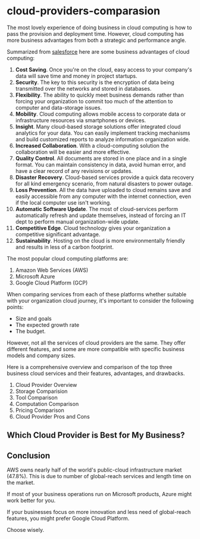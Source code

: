 # cloud-providers-comparasion

The most lovely experience of doing business in cloud computing is how to pass the provision and deployment time. However, cloud computing has more business advantages from both a strategic and performance angle.

Summarized from [salesforce](https://www.salesforce.com/products/platform/best-practices/benefits-of-cloud-computing/#) here are some business advantages of cloud computing:
1. **Cost Saving**. Once you're on the cloud, easy access to your company's data will save time and money in project startups. 
2. **Security**. The key to this security is the encryption of data being transmitted over the networks and stored in databases.
3. **Flexibility**. The ability to quickly meet business demands rather than forcing your organization to commit too much of the attention to computer and data-storage issues.
4. **Mobility**. Cloud computing allows mobile access to corporate data or infrastructure resources via smartphones or devices.
5. **Insight**. Many cloud-based storage solutions offer integrated cloud analytics for your data. You can easily implement tracking mechanisms and build customized reports to analyze information organization wide.
6. **Increased Collaboration**. With a cloud-computing solution the collaboration will be easier and more effective.
7. **Quality Control**. All documents are stored in one place and in a single format. You can maintain consistency in data, avoid human error, and have a clear record of any revisions or updates.
8. **Disaster Recovery**. Cloud-based services provide a quick data recovery for all kind emergency scenario, from natural disasters to power outage.
9. **Loss Prevention**. All the data have uploaded to cloud remains save and easily accessible from any computer with the internet connection, even if the local computer use isn't working.
10. **Automatic Software Update**. The most of cloud-services perform automatically refresh and update themselves, instead of forcing an IT dept to perform manual organization-wide update.
11. **Competitive Edge**. Cloud technology gives your organization a competitive significant advantage.
12. **Sustainability**. Hosting on the cloud is more environmentally friendly and results in less of a carbon footprint.

The most popular cloud computing platforms are:
1. Amazon Web Services (AWS)
2. Microsoft Azure
3. Google Cloud Platform (GCP)

When comparing services from each of these platforms whether suitable with your organization cloud journey, it's important to consider the following points:
- Size and goals
- The expected growth rate
- The budget.

However, not all the services of cloud providers are the same. They offer different features, and some are more compatible with specific business models and company sizes.

Here is a comprehensive overview and comparison of the top three business cloud services and their features, advantages, and drawbacks. 
1. Cloud Provider Overview
2. Storage Comparision
3. Tool Comparison
4. Computation Comparison
5. Pricing Comparison
6. Cloud Provider Pros and Cons

## Which Cloud Provider is Best for My Business?

## Conclusion
AWS owns nearly half of the world's public-cloud infrastructure market (47.8%). This is due to number of global-reach services and length time on the market.

If most of your business operations run on Microsoft products, Azure might work better for you.

If your businesses focus on more innovation and less need of global-reach features, you might prefer Google Cloud Platform.

Choose wisely.